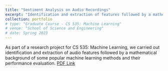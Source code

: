 ```yaml
---
title: "Sentiment Analysis on Audio Recordings"
excerpt: "Identification and extraction of features followed by a mathematical background of some popular machine learning methods and their performance evaluation."
collection: portfolio
# type: "Graduate Course - CS 535: Machine Learning"
# venue: "School of Science and Engineering"
# date: Spring 2023
---
```


As part of a research project for CS 535: Machine Learning, we carried out identification and extraction of audio features followed by a mathematical background of some popular machine learning methods and their performance evaluation. [PDF Link](https://drive.google.com/file/d/1oFGhrW1ZZqHwuc3eh6q7prG9R0MhQD-c/view?usp=sharing)
